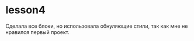 # lesson4
Сделала все блоки, но использовала обнуляющие стили, так как мне не нравился первый проект.
